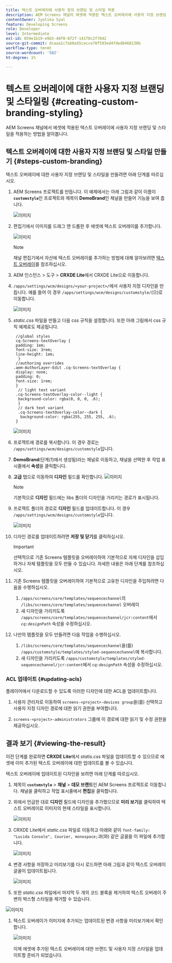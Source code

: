 ```yaml
---
title: 텍스트 오버레이에 사용자 정의 브랜딩 및 스타일 적용
description: AEM Screens 채널의 에셋에 적용된 텍스트 오버레이에 사용자 지정 브랜딩 및 스타일을 적용하는 방법에 대해 알아봅니다.
contentOwner: Jyotika Syal
feature: Developing Screens
role: Developer
level: Intermediate
exl-id: 059e1b19-e9b5-48f0-8f2f-141f0c2f7842
source-git-commit: dcaaa1c7ab0a55cecce70f593ed4fded8468130b
workflow-type: tm+mt
source-wordcount: '582'
ht-degree: 1%

---
```


# 텍스트 오버레이에 대한 사용자 지정 브랜딩 및 스타일링 {#creating-custom-branding-styling}

AEM Screens 채널에서 에셋에 적용된 텍스트 오버레이에 사용자 지정 브랜딩 및 스타일을 적용하는 방법을 알아봅니다.

## 텍스트 오버레이에 대한 사용자 지정 브랜딩 및 스타일 만들기 {#steps-custom-branding}

텍스트 오버레이에 대한 사용자 지정 브랜딩 및 스타일을 만들려면 아래 단계를 따르십시오.

1. AEM Screens 프로젝트를 만듭니다. 이 예제에서는 아래 그림과 같이 이름이 **`customstyle`**&#x200B;인 프로젝트와 제목이 **DemoBrand**&#x200B;인 채널을 만들어 기능을 보여 줍니다.

   ![이미지](/help/user-guide/assets/custom-brand/custom-brand1.png)

1. 편집기에서 이미지를 드래그 앤 드롭한 후 에셋에 텍스트 오버레이를 추가합니다.

   ![이미지](/help/user-guide/assets/custom-brand/custom-brand2.png)

   >[!NOTE]
   >채널 편집기에서 자산에 텍스트 오버레이를 추가하는 방법에 대해 알아보려면 [텍스트 오버레이](/help/user-guide/text-overlay.md)를 참조하십시오.

1. AEM 인스턴스 > 도구 > **CRXDE Lite**&#x200B;에서 CRXDE Lite으로 이동합니다.

1. `/apps/settings/wcm/designs/<your-project>/`에서 사용자 지정 디자인을 만듭니다. 예를 들어 이 경우 `/apps/settings/wcm/designs/customstyle/`(으)로 이동합니다.

   ![이미지](/help/user-guide/assets/custom-brand/custom-brand3.png)

1. *static.css* 파일을 만들고 다음 css 규칙을 설정합니다. 또한 아래 그림에서 css 규칙 예제로도 제공됩니다.

   ```shell
    //global styles
    cq-Screens-textOverlay {
    padding: 1em;
    font-size: 3rem;
    line-height: 1em;
     }
    //authoring overrides
   .aem-AuthorLayer-Edit .cq-Screens-textOverlay {
    display: none;
    padding: 0;
    font-size: 1rem;
    }
     // light text variant
    .cq-Screens-textOverlay-color--light {
     background-color: rgba(0, 0, 0, .6);
     }
     // dark text variant
     .cq-Screens-textOverlay-color--dark {
      background-color: rgba(255, 255, 255, .6);
    }
   ```

   ![이미지](/help/user-guide/assets/custom-brand/custom-brand4.png)

1. 프로젝트에 경로를 복사합니다. 이 경우 경로는 `/apps/settings/wcm/designs/customstyle`입니다.

1. **DemoBrand**(단계(1)에서 생성됨)라는 채널로 이동하고, 채널을 선택한 후 작업 표시줄에서 **속성**&#x200B;을 클릭합니다.

1. **고급** 탭으로 이동하여 **디자인** 필드를 확인합니다.
   ![이미지](/help/user-guide/assets/custom-brand/custom-brand5.png)

   >[!NOTE]
   >기본적으로 **디자인** 필드에는 libs 폴더의 디자인을 가리키는 경로가 표시됩니다.

1. 프로젝트 폴더의 경로로 **디자인** 필드를 업데이트합니다. 이 경우 `/apps/settings/wcm/designs/customstyle`입니다.

   ![이미지](/help/user-guide/assets/custom-brand/custom-brand6.png)

1. 디자인 경로를 업데이트하려면 **저장 및 닫기**&#x200B;를 클릭하십시오.

   >[!IMPORTANT]
   >선택적으로 기존 Screens 템플릿을 오버레이하여 기본적으로 자체 디자인을 삽입하거나 자체 템플릿을 모두 만들 수 있습니다. 자세한 내용은 아래 단계를 참조하십시오.

1. 기존 Screens 템플릿을 오버레이하여 기본적으로 고유한 디자인을 주입하려면 다음을 수행하십시오.

   1. `/apps/screens/core/templates/sequencechannel`의 `/libs/screens/core/templates/sequencechannel` 오버레이
   1. 새 디자인을 가리키도록 `/apps/screens/core/templates/sequencechannel/jcr:content`에서 *`cq:designPath`* 속성을 수정하십시오.

1. 나만의 템플릿을 모두 만들려면 다음 작업을 수행하십시오.
   1. `/libs/screens/core/templates/sequencechannel`을(를) `/apps/customstyle/templates/styled-sequencechannel`에 복사합니다.
   1. 새 디자인을 가리키도록 `/apps/customstyle/templates/styled-sequencechannel/jcr:content`에서 *`cq:designPath`* 속성을 수정하십시오.


### ACL 업데이트 {#updating-acls}

플레이어에서 다운로드할 수 있도록 이러한 디자인에 대한 ACL을 업데이트합니다.

1. 사용자 관리자로 이동하여 `screens-<project>-devices group`을(를) 선택하고 사용자 지정 디자인 경로에 대한 읽기 권한을 부여합니다.

1. `screens-<project>-administrators` 그룹에 이 경로에 대한 읽기 및 수정 권한을 제공하십시오.

## 결과 보기 {#viewing-the-result}

이전 단계를 완료하면 **CRXDE Lite**&#x200B;에서 *statis.css* 파일을 업데이트할 수 있으므로 에셋에 이미 추가된 텍스트 오버레이에 대한 업데이트를 볼 수 있습니다.

텍스트 오버레이에 업데이트된 디자인을 보려면 아래 단계를 따르십시오.

1. 제목이 **`customstyle`** > **채널** > **데모 브랜드**&#x200B;인 AEM Screens 프로젝트로 이동합니다. 채널을 클릭하고 작업 표시줄에서 **편집**&#x200B;을 클릭합니다.

1. 위에서 언급한 대로 **디자인** 필드에 디자인을 추가했으므로 **미리 보기**&#x200B;를 클릭하여 텍스트 오버레이로 이미지의 현재 스타일을 표시합니다.

   ![이미지](/help/user-guide/assets/custom-brand/custom-brand7.png)

1. CRXDE Lite에서 *static.css* 파일로 이동하고 아래와 같이 `font-family: "Lucida Console", Courier, monospace;`과(와) 같은 글꼴을 이 파일에 추가합니다.

   ![이미지](/help/user-guide/assets/custom-brand/custom-brand8.png)

1. 변경 사항을 저장하고 미리보기를 다시 로드하면 아래 그림과 같이 텍스트 오버레이 글꼴이 업데이트됩니다.

   ![이미지](/help/user-guide/assets/custom-brand/custom-brand9.png)

1. 또한 *static.css* 파일에서 마지막 두 개의 코드 블록을 제거하여 텍스트 오버레이 주변의 박스형 스타일을 제거할 수 있습니다.

![이미지](/help/user-guide/assets/custom-brand/custom-brand10.png)

1. 텍스트 오버레이가 이미지에 추가되는 업데이트된 변경 사항을 미리보기에서 확인합니다.

   ![이미지](/help/user-guide/assets/custom-brand/custom-brand11.png)

   이제 에셋에 추가된 텍스트 오버레이에 대한 브랜드 및 사용자 지정 스타일을 업데이트할 준비가 되었습니다.
